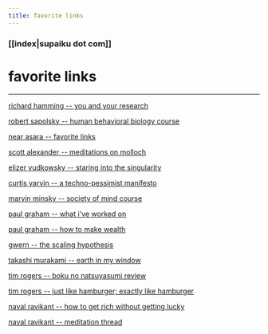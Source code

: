 ```yaml
---
title: favorite links
---
```


### [[index|supaiku dot com]]



<h1 href="" onclick="document.getElementById('darkmode-toggle').click(); return false;">
favorite links   
</h1>

---

[richard hamming -- you and your research](https://gwern.net/doc/science/1986-hamming)

[robert sapolsky -- human behavioral biology course](https://www.youtube.com/watch?v=nnnigh9g6fa&list=pl848f2368c90ddc3d)

[near asara -- favorite links](https://near.blog/my-favorite-links/)

[scott alexander -- meditations on molloch](https://slatestarcodex.com/2014/07/30/meditations-on-moloch/)

[elizer yudkowsky -- staring into the singularity](http://www.fairpoint.net/~jpierce/staring_into_the_singularity.htm)

[curtis yarvin --  a techno-pessimist manifesto](https://graymirror.substack.com/p/a-techno-pessimist-manifesto)

[marvin minsky -- society of mind course](https://www.youtube.com/watch?v=-pb3z2w9gdg&list=plul4u3cngp61e-vncdv0w5xpsibynjdku)

[paul graham -- what i've worked on](https://paulgraham.com/worked.html)

[paul graham -- how to make wealth](https://paulgraham.com/wealth.html)

[gwern -- the scaling hypothesis](https://gwern.net/scaling-hypothesis)

[takashi murakami -- earth in my window](https://gwern.net/doc/anime/eva/little-boy/2005-murakami)

[tim rogers -- boku no natsuyasumi review](https://www.youtube.com/watch?v=779coR-XPTw)

[tim rogers -- just like hamburger; exactly like hamburger](https://medium.com/@108/just-like-hamburger-exactly-like-hamburger-5ba6f95c2b32) 

[naval ravikant -- how to get rich without getting lucky](https://x.com/naval/status/1002103360646823936)

[naval ravikant -- meditation thread](https://x.com/naval/status/1261481222359801856)
